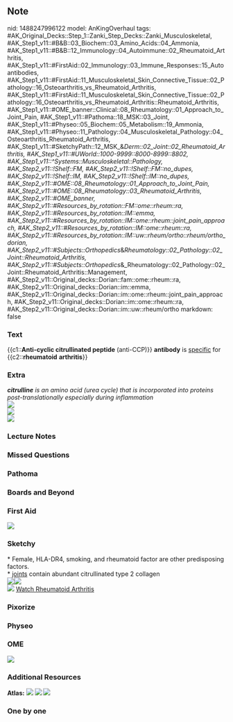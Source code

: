 ## Note
nid: 1488247996122
model: AnKingOverhaul
tags: #AK_Original_Decks::Step_1::Zanki_Step_Decks::Zanki_Musculoskeletal, #AK_Step1_v11::#B&B::03_Biochem::03_Amino_Acids::04_Ammonia, #AK_Step1_v11::#B&B::12_Immunology::04_Autoimmune::02_Rheumatoid_Arthritis, #AK_Step1_v11::#FirstAid::02_Immunology::03_Immune_Responses::15_Autoantibodies, #AK_Step1_v11::#FirstAid::11_Musculoskeletal_Skin_Connective_Tissue::02_Pathology::16_Osteoarthritis_vs_Rheumatoid_Arthritis, #AK_Step1_v11::#FirstAid::11_Musculoskeletal_Skin_Connective_Tissue::02_Pathology::16_Osteoarthritis_vs_Rheumatoid_Arthritis::Rheumatoid_Arthritis, #AK_Step1_v11::#OME_banner::Clinical::08_Rheumatology::01_Approach_to_Joint_Pain, #AK_Step1_v11::#Pathoma::18_MSK::03_Joint, #AK_Step1_v11::#Physeo::05_Biochem::05_Metabolism::19_Ammonia, #AK_Step1_v11::#Physeo::11_Pathology::04_Musculoskeletal_Pathology::04_Osteoarthritis_Rheumatoid_Arthritis, #AK_Step1_v11::#SketchyPath::12_MSK_&_Derm::02_Joint::02_Rheumatoid_Arthritis, #AK_Step1_v11::#UWorld::1000-9999::8000-8999::8802, #AK_Step1_v11::^Systems::Musculoskeletal::Pathology, #AK_Step2_v11::!Shelf::FM, #AK_Step2_v11::!Shelf::FM::no_dupes, #AK_Step2_v11::!Shelf::IM, #AK_Step2_v11::!Shelf::IM::no_dupes, #AK_Step2_v11::#OME::08_Rheumatology::01_Approach_to_Joint_Pain, #AK_Step2_v11::#OME::08_Rheumatology::03_Rheumatoid_Arthritis, #AK_Step2_v11::#OME_banner, #AK_Step2_v11::#Resources_by_rotation::FM::ome::rheum::ra, #AK_Step2_v11::#Resources_by_rotation::IM::emma, #AK_Step2_v11::#Resources_by_rotation::IM::ome::rheum::joint_pain_approach, #AK_Step2_v11::#Resources_by_rotation::IM::ome::rheum::ra, #AK_Step2_v11::#Resources_by_rotation::IM::uw::rheum/ortho::rheum/ortho_dorian, #AK_Step2_v11::#Subjects::Orthopedics_&_Rheumatology::02_Pathology::02_Joint::Rheumatoid_Arthritis, #AK_Step2_v11::#Subjects::Orthopedics_&_Rheumatology::02_Pathology::02_Joint::Rheumatoid_Arthritis::Management, #AK_Step2_v11::Original_decks::Dorian::fam::ome::rheum::ra, #AK_Step2_v11::Original_decks::Dorian::im::emma, #AK_Step2_v11::Original_decks::Dorian::im::ome::rheum::joint_pain_approach, #AK_Step2_v11::Original_decks::Dorian::im::ome::rheum::ra, #AK_Step2_v11::Original_decks::Dorian::im::uw::rheum/ortho
markdown: false

### Text
<div>
  {{c1::<b>Anti-cyclic citrullinated peptide</b> (anti-CCP)}}
  <b>antibody</b> is <u>specific</u> for {{c2::<b>rheumatoid</b>
  <b>arthritis</b>}}
</div>

### Extra
<div>
  <div>
    <i><b>citrulline</b> is an amino acid (urea cycle) that is
    incorporated into proteins post-translationally especially
    during inflammation</i>
  </div>
</div>
<div>
  <i><img src="paste-3949248198475777.jpg"></i>
</div>
<div>
  <i><img src="paste-3948977615536129.jpg"></i>
</div>
<div>
  <i><img src=
  "Screen%20Shot%202018-03-20%20at%209.39.29%20PM%20(2).jpg"></i>
</div>

### Lecture Notes


### Missed Questions


### Pathoma


### Boards and Beyond


### First Aid
<img src="tmpQzdDu_.png">

### Sketchy
<div>
  * Female, HLA-DR4, smoking, and rheumatoid factor are other
  predisposing factors.
</div>
<div>
  * <u>joints</u> contain abundant citrullinated type 2 collagen
</div>
<div><img src=
"Screen%20Shot%202020-03-11%20at%206.59.24%20PM.JPG"><img src=
"Screen%20Shot%202020-03-11%20at%206.59.32%20PM.JPG"></div><img src="Zoverall%20picture%20(89)_1566160514431.JPG">
<a href=
"https://dashboard.sketchy.com/study/medical/courses/medical-pathophysiology/units/medical-pathophysiology-musculoskeletal-derm/videos/medical-pathophysiology-musculoskeletal-and-derm-joint-rheumatoid-arthritis?utm_source=anki&utm_medium=partnership&utm_campaign=february_update&utm_content=medical">
Watch Rheumatoid Arthritis</a>

### Pixorize


### Physeo


### OME
<div class="ome-widget">
  <a href=
  "https://onlinemeded.org/spa/rheumatology/approach-to-joint-pain/acquire?ref=anki">
  <img src="_OME_AnkiFlashcards_Lesson_3.png"></a>
</div>

### Additional Resources
<b>Atlas:</b> <img src="tmpEL3IDI.png" class="resizer"> <img src=
"tmpkf_qxd.png" class="resizer"> <img src=
"paste-8e622d56fb5758cc748f8b87fd8e5c4dc5b886a2.png" class=
"resizer">

### One by one

